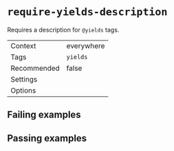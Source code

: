 # `require-yields-description`

Requires a description for `@yields` tags.

|||
|---|---|
|Context|everywhere|
|Tags|`yields`|
|Recommended|false|
|Settings||
|Options||

## Failing examples

<!-- assertions-failing requireYieldsDescription -->

## Passing examples

<!-- assertions-passing requireYieldsDescription -->
